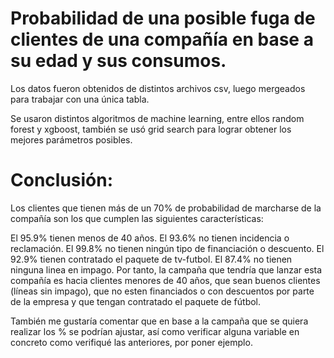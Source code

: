 # Probabilidad de una posible fuga de clientes de una compañía en base a su edad y sus consumos.

Los datos fueron obtenidos de distintos archivos csv, luego mergeados para trabajar con una única tabla.

Se usaron distintos algoritmos de machine learning, entre ellos random forest y xgboost, también se usó grid search para lograr obtener los mejores parámetros posibles.

# Conclusión:
Los clientes que tienen más de un 70% de probabilidad de marcharse de la compañía son los que cumplen las siguientes características:

El 95.9% tienen menos de 40 años.
El 93.6% no tienen incidencia o reclamación.
El 99.8% no tienen ningún tipo de financiación o descuento.
El 92.9% tienen contratado el paquete de tv-futbol.
El 87.4% no tienen ninguna linea en impago.
Por tanto, la campaña que tendría que lanzar esta compañía es hacia clientes menores de 40 años, que sean buenos clientes (líneas sin impago), que no esten financiados o con descuentos por parte de la empresa y que tengan contratado el paquete de fútbol.

También me gustaría comentar que en base a la campaña que se quiera realizar los % se podrían ajustar, así como verificar alguna variable en concreto como verifiqué las anteriores, por poner ejemplo.
